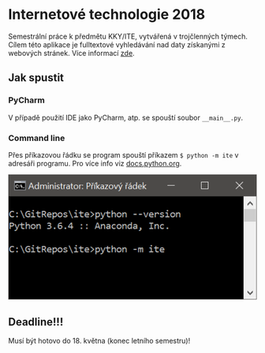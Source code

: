 # Internetové technologie 2018

Semestrální práce k předmětu KKY/ITE, vytvářená v trojčlenných týmech. Cílem této aplikace je fulltextové vyhledávání nad daty získanými z webových stránek. Více informací [zde][1].

## Jak spustit

### PyCharm
V případě použití IDE jako PyCharm, atp. se spouští soubor `__main__.py`.

### Command line
Přes příkazovou řádku se program spouští příkazem `$ python -m ite` v adresáři programu. Pro více info viz [docs.python.org][2].

![Run program with CLI](/docs/img/cli-run.png)

## Deadline!!!
Musí být hotovo do 18. května (konec letního semestru)!


[1]: /docs/index.md
[2]: https://docs.python.org/3.6/using/cmdline.html
